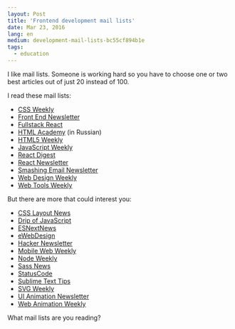 ```yaml
---
layout: Post
title: 'Frontend development mail lists'
date: Mar 23, 2016
lang: en
medium: development-mail-lists-bc55cf894b1e
tags:
  - education
---
```


I like mail lists. Someone is working hard so you have to choose one or two best articles out of just 20 instead of 100.

I read these mail lists:

* [CSS Weekly](http://css-weekly.com/)
* [Front End Newsletter](http://frontendnewsletter.com/)
* [Fullstack React](http://newsletter.fullstackreact.com/)
* [HTML Academy](https://htmlacademy.ru/email) (in Russian)
* [HTML5 Weekly](http://frontendfocus.co/)
* [JavaScript Weekly](http://javascriptweekly.com/)
* [React Digest](https://www.getrevue.co/profile/the-react-digest)
* [React Newsletter](http://reactjsnewsletter.com/)
* [Smashing Email Newsletter](https://www.smashingmagazine.com/the-smashing-newsletter/)
* [Web Design Weekly](https://web-design-weekly.com/)
* [Web Tools Weekly](http://webtoolsweekly.com/)

But there are more that could interest you:

* [CSS Layout News](http://csslayout.news/)
* [Drip of JavaScript](http://adripofjavascript.com/)
* [ESNextNews](http://esnextnews.com/)
* [eWebDesign](https://ewebdesign.com/)
* [Hacker Newsletter](http://www.hackernewsletter.com/)
* [Mobile Web Weekly](http://mobilewebweekly.co/)
* [Node Weekly](http://nodeweekly.com/)
* [Sass News](http://sassnews.com/)
* [StatusCode](http://statuscode.com/)
* [Sublime Text Tips](http://sublimetexttips.com/)
* [SVG Weekly](https://svgweekly.com/)
* [UI Animation Newsletter](http://uianimationnewsletter.com)
* [Web Animation Weekly](http://webanimationweekly.com/)

What mail lists are you reading?

